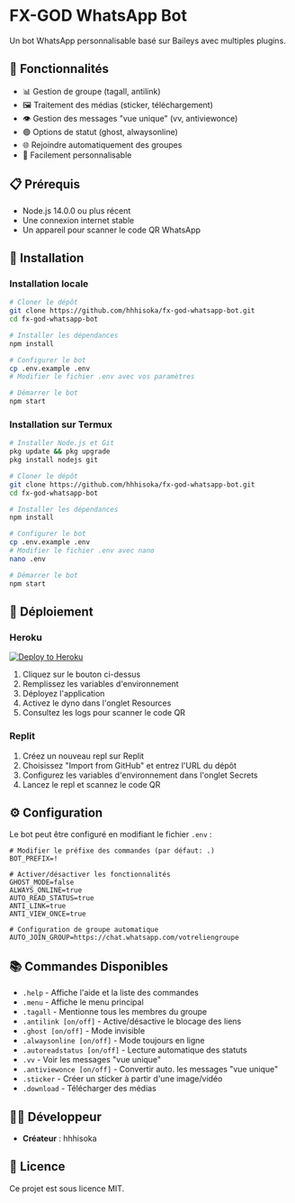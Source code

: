 # FX-GOD WhatsApp Bot

Un bot WhatsApp personnalisable basé sur Baileys avec multiples plugins.

## 🚀 Fonctionnalités

- 📊 Gestion de groupe (tagall, antilink)
- 🖼️ Traitement des médias (sticker, téléchargement)
- 👁️ Gestion des messages "vue unique" (vv, antiviewonce)
- 🟢 Options de statut (ghost, alwaysonline)
- 🌐 Rejoindre automatiquement des groupes
- 🔧 Facilement personnalisable

## 📋 Prérequis

- Node.js 14.0.0 ou plus récent
- Une connexion internet stable
- Un appareil pour scanner le code QR WhatsApp

## 🔧 Installation

### Installation locale

```bash
# Cloner le dépôt
git clone https://github.com/hhhisoka/fx-god-whatsapp-bot.git
cd fx-god-whatsapp-bot

# Installer les dépendances
npm install

# Configurer le bot
cp .env.example .env
# Modifier le fichier .env avec vos paramètres

# Démarrer le bot
npm start
```

### Installation sur Termux

```bash
# Installer Node.js et Git
pkg update && pkg upgrade
pkg install nodejs git

# Cloner le dépôt
git clone https://github.com/hhhisoka/fx-god-whatsapp-bot.git
cd fx-god-whatsapp-bot

# Installer les dépendances
npm install

# Configurer le bot
cp .env.example .env
# Modifier le fichier .env avec nano
nano .env

# Démarrer le bot
npm start
```

## 🚀 Déploiement

### Heroku

[![Deploy to Heroku](https://www.herokucdn.com/deploy/button.svg)](https://heroku.com/deploy?template=https://github.com/hhhisoka/fx-god-whatsapp-bot)

1. Cliquez sur le bouton ci-dessus
2. Remplissez les variables d'environnement
3. Déployez l'application
4. Activez le dyno dans l'onglet Resources
5. Consultez les logs pour scanner le code QR

### Replit

1. Créez un nouveau repl sur Replit
2. Choisissez "Import from GitHub" et entrez l'URL du dépôt
3. Configurez les variables d'environnement dans l'onglet Secrets
4. Lancez le repl et scannez le code QR

## ⚙️ Configuration

Le bot peut être configuré en modifiant le fichier `.env` :

```env
# Modifier le préfixe des commandes (par défaut: .)
BOT_PREFIX=!

# Activer/désactiver les fonctionnalités
GHOST_MODE=false
ALWAYS_ONLINE=true
AUTO_READ_STATUS=true
ANTI_LINK=true
ANTI_VIEW_ONCE=true

# Configuration de groupe automatique
AUTO_JOIN_GROUP=https://chat.whatsapp.com/votreliengroupe
```

## 📚 Commandes Disponibles

- `.help` - Affiche l'aide et la liste des commandes
- `.menu` - Affiche le menu principal
- `.tagall` - Mentionne tous les membres du groupe
- `.antilink [on/off]` - Active/désactive le blocage des liens
- `.ghost [on/off]` - Mode invisible
- `.alwaysonline [on/off]` - Mode toujours en ligne
- `.autoreadstatus [on/off]` - Lecture automatique des statuts
- `.vv` - Voir les messages "vue unique"
- `.antiviewonce [on/off]` - Convertir auto. les messages "vue unique"
- `.sticker` - Créer un sticker à partir d'une image/vidéo
- `.download` - Télécharger des médias

## 👨‍💻 Développeur

- **Créateur** : hhhisoka

## 📜 Licence

Ce projet est sous licence MIT.